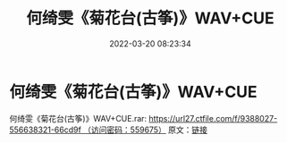﻿---
title: 何绮雯《菊花台(古筝)》WAV+CUE
date: 2022-03-20 08:23:34
categories: 古典音乐、新世纪、纯音雅乐
tags: 纯音雅乐
---
# 何绮雯《菊花台(古筝)》WAV+CUE

何绮雯《菊花台(古筝)》WAV+CUE.rar: https://url27.ctfile.com/f/9388027-556638321-66cd9f （访问密码：559675）
原文：[链接](https://blog.sina.com.cn/s/blog_1647c7e7601030wag.html)